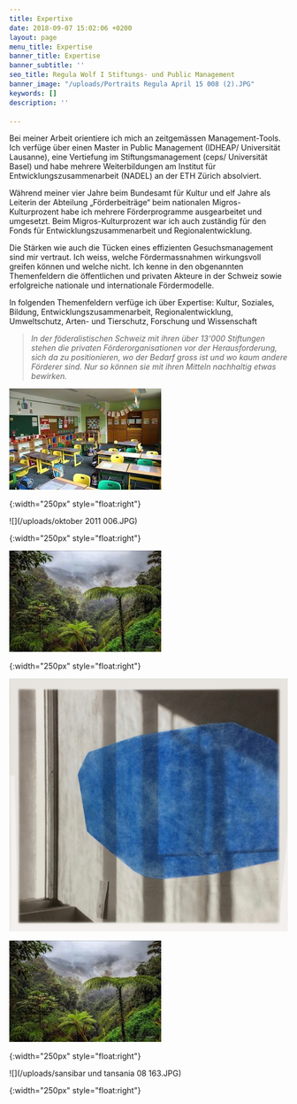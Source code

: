 ```yaml
---
title: Expertixe
date: 2018-09-07 15:02:06 +0200
layout: page
menu_title: Expertise
banner_title: Expertise
banner_subtitle: ''
seo_title: Regula Wolf I Stiftungs- und Public Management
banner_image: "/uploads/Portraits Regula April 15 008 (2).JPG"
keywords: []
description: ''

---
```

Bei meiner Arbeit orientiere ich mich an zeitgemässen Management-Tools. Ich verfüge über einen Master in Public Management (IDHEAP/ Universität Lausanne), eine Vertiefung im Stiftungsmanagement (ceps/ Universität Basel) und habe mehrere Weiterbildungen am Institut für Entwicklungszusammenarbeit (NADEL) an der ETH Zürich absolviert.

Während meiner vier Jahre beim Bundesamt für Kultur und elf Jahre als Leiterin der Abteilung „Förderbeiträge“ beim nationalen Migros-Kulturprozent habe ich mehrere Förderprogramme ausgearbeitet und umgesetzt. Beim Migros-Kulturprozent war ich auch zuständig für den Fonds für Entwicklungszusammenarbeit und Regionalentwicklung.

Die Stärken wie auch die Tücken eines effizienten Gesuchsmanagement sind mir vertraut. Ich weiss, welche Fördermassnahmen wirkungsvoll greifen können und welche nicht. Ich kenne in den obgenannten Themenfeldern die öffentlichen und privaten Akteure in der Schweiz sowie erfolgreiche nationale und internationale Fördermodelle.

In folgenden Themenfeldern verfüge ich über Expertise: Kultur, Soziales, Bildung, Entwicklungszusammenarbeit, Regionalentwicklung, Umweltschutz, Arten- und Tierschutz, Forschung und Wissenschaft

> _In der föderalistischen Schweiz mit ihren über 13‘000 Stiftungen stehen die privaten Förderorganisationen vor der Herausforderung, sich da zu positionieren, wo der Bedarf gross ist und wo kaum andere Förderer sind. Nur so können sie mit ihren Mitteln nachhaltig etwas bewirken._

![](/uploads/Schule.png)

{:width="250px" style="float:right"}

![](/uploads/oktober 2011 006.JPG)

{:width="250px" style="float:right"}

![](/uploads/Regenwald.png)

{:width="250px" style="float:right"}

![](/uploads/KunstBina.jpg)

![](/uploads/Regenwald.png)

{:width="250px" style="float:right"}

![](/uploads/sansibar und tansania 08 163.JPG)

{:width="250px" style="float:right"}